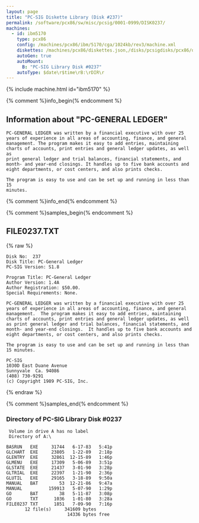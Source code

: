 ```yaml
---
layout: page
title: "PC-SIG Diskette Library (Disk #237)"
permalink: /software/pcx86/sw/misc/pcsig/0001-0999/DISK0237/
machines:
  - id: ibm5170
    type: pcx86
    config: /machines/pcx86/ibm/5170/cga/1024kb/rev3/machine.xml
    diskettes: /machines/pcx86/diskettes.json,/disks/pcsigdisks/pcx86/diskettes.json
    autoGen: true
    autoMount:
      B: "PC-SIG Library Disk #0237"
    autoType: $date\r$time\rB:\rDIR\r
---
```


{% include machine.html id="ibm5170" %}

{% comment %}info_begin{% endcomment %}

## Information about "PC-GENERAL LEDGER"

    PC-GENERAL LEDGER was written by a financial executive with over 25
    years of experience in all areas of accounting, finance, and general
    management. The program makes it easy to add entries, maintaining
    charts of accounts, print entries and general ledger updates, as well as
    print general ledger and trial balances, financial statements, and
    month- and year-end closings. It handles up to five bank accounts and
    eight departments, or cost centers, and also prints checks.
    
    The program is easy to use and can be set up and running in less than 15
    minutes.
{% comment %}info_end{% endcomment %}

{% comment %}samples_begin{% endcomment %}

## FILE0237.TXT

{% raw %}
```
Disk No:  237                                                           
Disk Title: PC-General Ledger                                           
PC-SIG Version: S1.8                                                    
                                                                        
Program Title: PC-General Ledger                                        
Author Version: 1.4A                                                    
Author Registration: $50.00.                                            
Special Requirements: None.                                             
                                                                        
PC-GENERAL LEDGER was written by a financial executive with over 25     
years of experience in all areas of accounting, finance, and general    
management.  The program makes it easy to add entries, maintaining      
charts of accounts, print entries and general ledger updates, as well   
as print general ledger and trial balances, financial statements, and   
month- and year-end closings.  It handles up to five bank accounts and  
eight departments, or cost centers, and also prints checks.             
                                                                        
The program is easy to use and can be set up and running in less than   
15 minutes.                                                             
                                                                        
PC-SIG                                                                  
1030D East Duane Avenue                                                 
Sunnyvale  Ca. 94086                                                    
(408) 730-9291                                                          
(c) Copyright 1989 PC-SIG, Inc.                                         
```
{% endraw %}

{% comment %}samples_end{% endcomment %}

### Directory of PC-SIG Library Disk #0237

     Volume in drive A has no label
     Directory of A:\

    BASRUN   EXE     31744   6-17-83   5:41p
    GLCHART  EXE     23805   1-22-89   2:18p
    GLENTRY  EXE     32861  12-15-89   1:46p
    GLMENU   EXE     17309   5-06-89   3:51p
    GLSTATE  EXE     21437   3-01-90   3:28p
    GLTRIAL  EXE     22397   1-21-90   2:36p
    GLUTIL   EXE     29165   3-18-89   9:50a
    MANUAL   BAT        53  12-21-86   9:47a
    MANUAL          159913   5-07-90   1:29p
    GO       BAT        38   5-11-87   3:08p
    GO       TXT      1036   1-01-80   3:28a
    FILE0237 TXT      1851   7-09-90   7:16p
           12 file(s)     341609 bytes
                           14336 bytes free
